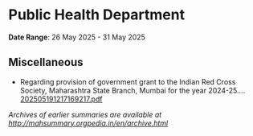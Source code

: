 # Public Health Department

**Date Range**: 26 May 2025 - 31 May 2025


## Miscellaneous
- Regarding provision of government grant to the Indian Red Cross Society, Maharashtra State Branch, Mumbai for the year 2024-25....\
  [202505191217169217.pdf](https://gr.maharashtra.gov.in/Site/Upload/Government%20Resolutions/English/202505191217169217.pdf)


*Archives of earlier summaries are available at http://mahsummary.orgpedia.in/en/archive.html*